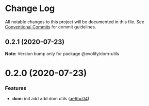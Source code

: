 # Change Log

All notable changes to this project will be documented in this file.
See [Conventional Commits](https://conventionalcommits.org) for commit guidelines.

## 0.2.1 (2020-07-23)

**Note:** Version bump only for package @evolify/dom-utils





# 0.2.0 (2020-07-23)


### Features

* **dom:** init add add dom utils ([ae6bc04](https://github.com/evolify/utils/commit/ae6bc041a382ebc14004ad214dfe1bc04a8f12c5))
